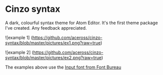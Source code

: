 # Cinzo syntax

A dark, colourful syntax theme for Atom Editor. It's the first theme package I've created. Any feedback appreciated. 

![example 1]
(https://github.com/aceross/cinzo-syntax/blob/master/pictures/ex1.png?raw=true)

![example 2]
(https://github.com/aceross/cinzo-syntax/blob/master/pictures/ex2.png?raw=true)

The examples above use the [Input font from Font Bureau](http://input.fontbureau.com)
